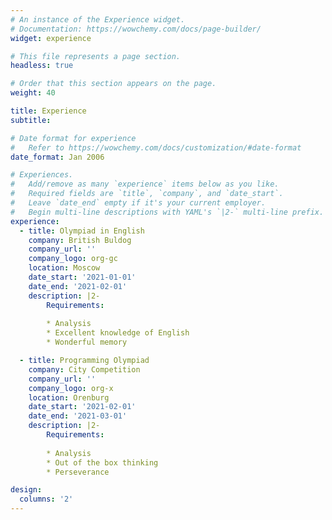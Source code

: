 ```yaml
---
# An instance of the Experience widget.
# Documentation: https://wowchemy.com/docs/page-builder/
widget: experience

# This file represents a page section.
headless: true

# Order that this section appears on the page.
weight: 40

title: Experience
subtitle:

# Date format for experience
#   Refer to https://wowchemy.com/docs/customization/#date-format
date_format: Jan 2006

# Experiences.
#   Add/remove as many `experience` items below as you like.
#   Required fields are `title`, `company`, and `date_start`.
#   Leave `date_end` empty if it's your current employer.
#   Begin multi-line descriptions with YAML's `|2-` multi-line prefix.
experience:
  - title: Olympiad in English
    company: British Buldog
    company_url: ''
    company_logo: org-gc
    location: Moscow
    date_start: '2021-01-01'
    date_end: '2021-02-01'
    description: |2-
        Requirements:
        
        * Analysis
        * Excellent knowledge of English
        * Wonderful memory

  - title: Programming Olympiad
    company: City Competition
    company_url: ''
    company_logo: org-x
    location: Orenburg
    date_start: '2021-02-01'
    date_end: '2021-03-01'
    description: |2-
        Requirements:
        
        * Analysis
        * Out of the box thinking
        * Perseverance

design:
  columns: '2'
---
```

